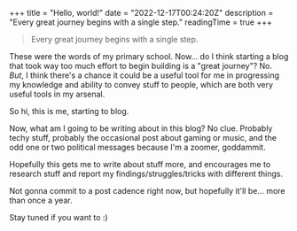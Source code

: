 +++
title = "Hello, world!"
date = "2022-12-17T00:24:20Z"
description = "Every great journey begins with a single step."
readingTime = true
+++

> Every great journey begins with a single step.

These were the words of my primary school. Now... do I think starting a blog
that took way too much effort to begin building is a "great journey"? No. _But_,
I think there's a chance it could be a useful tool for me in progressing my
knowledge and ability to convey stuff to people, which are both very useful
tools in my arsenal.

So hi, this is me, starting to blog.

Now, what am I going to be writing about in this blog? No clue. Probably techy
stuff, probably the occasional post about gaming or music, and the odd one or
two political messages because I'm a zoomer, goddammit.

Hopefully this gets me to write about stuff more, and encourages me to research
stuff and report my findings/struggles/tricks with different things.

Not gonna commit to a post cadence right now, but hopefully it'll be... more
than once a year.

Stay tuned if you want to :)
